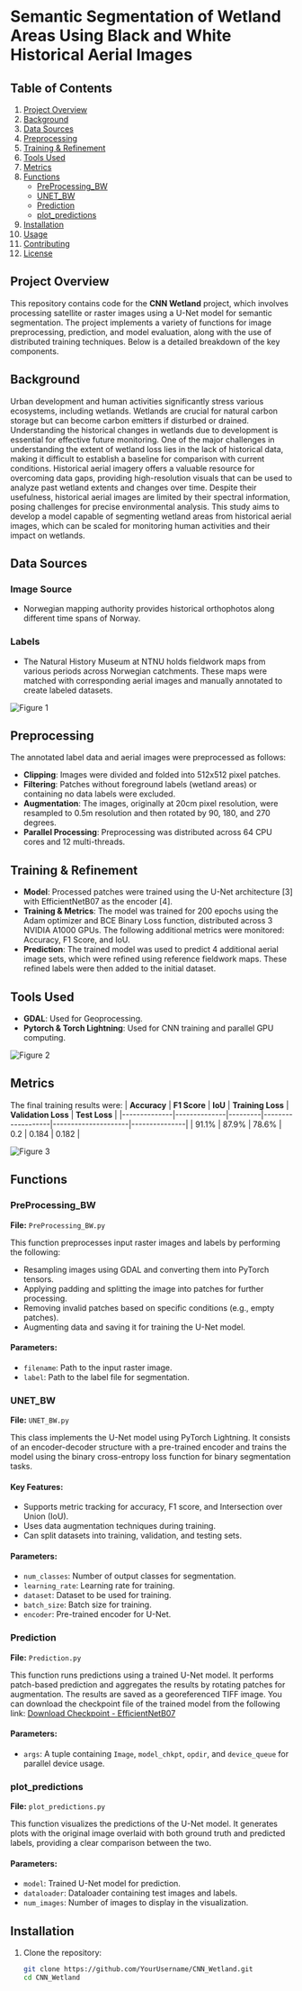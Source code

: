 # Semantic Segmentation of Wetland Areas Using Black and White Historical Aerial Images 
## Table of Contents
1. [Project Overview](#project-overview)
2. [Background](#background)
3. [Data Sources](#data-sources)
4. [Preprocessing](#preprocessing)
5. [Training & Refinement](#training--refinement)
6. [Tools Used](#tools-used)
7. [Metrics](#metrics)
8. [Functions](#functions)
    - [PreProcessing_BW](#preprocessing_bw)
    - [UNET_BW](#unet_bw)
    - [Prediction](#prediction)
    - [plot_predictions](#plot_predictions)
9. [Installation](#installation)
10. [Usage](#usage)
11. [Contributing](#contributing)
12. [License](#license)

## Project Overview

This repository contains code for the **CNN Wetland** project, which involves processing satellite or raster images using a U-Net model for semantic segmentation. The project implements a variety of functions for image preprocessing, prediction, and model evaluation, along with the use of distributed training techniques. Below is a detailed breakdown of the key components.

## Background

Urban development and human activities significantly stress various ecosystems, including wetlands. Wetlands are crucial for natural carbon storage but can become carbon emitters if disturbed or drained. Understanding the historical changes in wetlands due to development is essential for effective future monitoring. One of the major challenges in understanding the extent of wetland loss lies in the lack of historical data, making it difficult to establish a baseline for comparison with current conditions. Historical aerial imagery offers a valuable resource for overcoming data gaps, providing high-resolution visuals that can be used to analyze past wetland extents and changes over time. Despite their usefulness, historical aerial images are limited by their spectral information, posing challenges for precise environmental analysis. This study aims to develop a model capable of segmenting wetland areas from historical aerial images, which can be scaled for monitoring human activities and their impact on wetlands.

## Data Sources

### Image Source
- Norwegian mapping authority provides historical orthophotos along different time spans of Norway.

### Labels
- The Natural History Museum at NTNU holds fieldwork maps from various periods across Norwegian catchments. These maps were matched with corresponding aerial images and manually annotated to create labeled datasets.

![Figure 1](/Logos/Training_Data.jpg)

## Preprocessing

The annotated label data and aerial images were preprocessed as follows:

- **Clipping**: Images were divided and folded into 512x512 pixel patches.
- **Filtering**: Patches without foreground labels (wetland areas) or containing no data labels were excluded.
- **Augmentation**: The images, originally at 20cm pixel resolution, were resampled to 0.5m resolution and then rotated by 90, 180, and 270 degrees.
- **Parallel Processing**: Preprocessing was distributed across 64 CPU cores and 12 multi-threads.


## Training & Refinement

- **Model**: Processed patches were trained using the U-Net architecture [3] with EfficientNetB07 as the encoder [4].
- **Training & Metrics**: The model was trained for 200 epochs using the Adam optimizer and BCE Binary Loss function, distributed across 3 NVIDIA A1000 GPUs. The following additional metrics were monitored: Accuracy, F1 Score, and IoU.
- **Prediction**: The trained model was used to predict 4 additional aerial image sets, which were refined using reference fieldwork maps. These refined labels were then added to the initial dataset.

## Tools Used

- **GDAL**: Used for Geoprocessing.
- **Pytorch & Torch Lightning**: Used for CNN training and parallel GPU computing.

![Figure 2](/Logos/Mapping%20Diagram.jpg)

## Metrics

The final training results were:
| **Accuracy** | **F1 Score** | **IoU** | **Training Loss** | **Validation Loss** | **Test Loss** |
|--------------|--------------|---------|-------------------|---------------------|---------------|
| 91.1%        | 87.9%        | 78.6%   | 0.2               | 0.184               | 0.182         |


![Figure 3](/Logos/Testing.png)

## Functions

### PreProcessing_BW
**File:** `PreProcessing_BW.py`

This function preprocesses input raster images and labels by performing the following:
- Resampling images using GDAL and converting them into PyTorch tensors.
- Applying padding and splitting the image into patches for further processing.
- Removing invalid patches based on specific conditions (e.g., empty patches).
- Augmenting data and saving it for training the U-Net model.

#### Parameters:
- `filename`: Path to the input raster image.
- `label`: Path to the label file for segmentation.

### UNET_BW
**File:** `UNET_BW.py`

This class implements the U-Net model using PyTorch Lightning. It consists of an encoder-decoder structure with a pre-trained encoder and trains the model using the binary cross-entropy loss function for binary segmentation tasks.

#### Key Features:
- Supports metric tracking for accuracy, F1 score, and Intersection over Union (IoU).
- Uses data augmentation techniques during training.
- Can split datasets into training, validation, and testing sets.

#### Parameters:
- `num_classes`: Number of output classes for segmentation.
- `learning_rate`: Learning rate for training.
- `dataset`: Dataset to be used for training.
- `batch_size`: Batch size for training.
- `encoder`: Pre-trained encoder for U-Net.

### Prediction
**File:** `Prediction.py`

This function runs predictions using a trained U-Net model. It performs patch-based prediction and aggregates the results by rotating patches for augmentation. The results are saved as a georeferenced TIFF image.
You can download the checkpoint file of the trained model from the following link:
[Download Checkpoint - EfficientNetB07](https://huggingface.co/Swardhunter/Efficentnetb07/tree/main)


#### Parameters:
- `args`: A tuple containing `Image`, `model_chkpt`, `opdir`, and `device_queue` for parallel device usage.

### plot_predictions
**File:** `plot_predictions.py`

This function visualizes the predictions of the U-Net model. It generates plots with the original image overlaid with both ground truth and predicted labels, providing a clear comparison between the two.

#### Parameters:
- `model`: Trained U-Net model for prediction.
- `dataloader`: Dataloader containing test images and labels.
- `num_images`: Number of images to display in the visualization.

## Installation

1. Clone the repository:
   ```bash
   git clone https://github.com/YourUsername/CNN_Wetland.git
   cd CNN_Wetland
